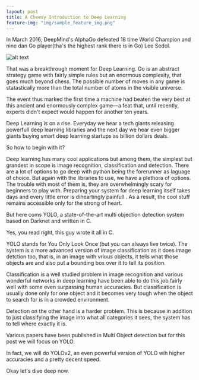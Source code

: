 ```yaml
---
layout: post
title: A Cheesy Introduction to Deep Learning
feature-img: "img/sample_feature_img.png"
---
```

In March 2016, DeepMind's AlphaGo defeated 18 time World Champion and nine dan Go player(tha's the highest rank there is in Go) Lee Sedol.

![alt text](https://github.com/vermashresth/vermashresth.github.io/blob/master/img/alphago.png "AlphaGo")

That was a breakthrough moment for Deep Learning. Go is an abstract strategy game with fairly simple rules but an enormous complexity, that goes much beyond chess. The possible number of moves in any game is statastically more than the total number of atoms in the visible universe. 

The event thus marked the first time a machine had beaten the very best at this ancient and enormously complex game—a feat that, until recently, experts didn't expect would happen for another ten years.

Deep Learning is on a rise. Everyday we hear a tech giants releasing powerfull deep learning libraries and the next day we hear even bigger giants buying smart deep learning startups as billion dollars deals.

So how to begin with it?

Deep learning has many cool applications but among them, the simplest but grandest in scope is image recognition, classification and detection. There are a lot of options to go deep with python being the forerunner as laguage of choice. But again with the libraries to use, we have a plethora of options. The trouble with most of them is, they are overwhelmingly scary for beginners to play with. Preparing your system for deep learning itself takes days and every little error is diheartingly painfull . As a result, the cool stuff remains accessible only for the strong of heart.

But here coms YOLO, a state-of-the-art multi objection detection system based on Darknet and written in C.

Yes, you read right, this guy wrote it all in C.

YOLO stands for You Only Look Once (but you can always live twice). The system is a more advanced version of image classification as it does image detction too, that is, in an image with vrious objects, it tells what those objects are and also put a bounding box over it to tell its position.

Classification is a well studied problem in image recognition and various wonderful networks in deep learning have been able to do this job fairly well with some even surpassing human accuracies. But classification is usually done only for one object and it becomes very tough when the object to search for is in a crowded environment.

Detection on the other hand is a harder problem. This is because in addition to just classifying the image into what all categories it sees, the system has to tell where exactly it is.

Various papers have been published in Multi Object detection but for this post we will focus on YOLO.

In fact, we will do YOLOv2, an even powerful version of YOLO wih higher accuracies and a pretty decent speed.

Okay let's dive deep now.




